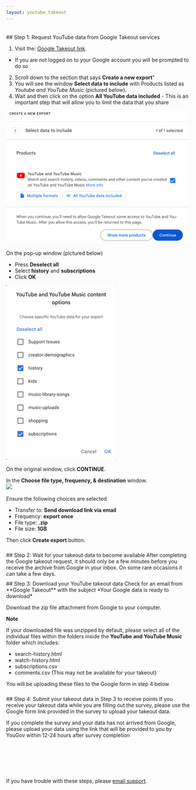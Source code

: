 ```yaml
---
layout: youtube_takeout
---
```

 
<div style="padding-top:20px;"></div>
## Step 1: Request YouTube data from Google Takeout services

1. Visit the: <a href="https://takeout.google.com/settings/takeout/custom/youtube" target="new">Google Takeout link</a>. 
  * If you are not logged on to your Google account you will be prompted to do so  
2. Scroll down to the section that says **Create a new export**"
3. You will see the window **Select data to include** with Products listed as *Youtube and YouTube Music* (pictured below).
4. Wait and then click on the option **All YouTube data included** - This is an important step that will allow you to limit the data that you share 

<img src="images/yt-select_options.png" width="500" style="margin:auto;">

On the pop-up window (pictured below)
* Press  **Deselect all**
* Select **history** and **subscriptions**
* Click  **OK**

<img src="images/yt-what_to_select_2.png" width="300" style="margin:auto;">

On the original window, click **CONTINUE**.

In the **Choose file type, frequency, & destination** window.<br/>
<img src="images/choose_file_type.png" width="600" style="margin:auto;"><br/>

Ensure the following choices are selected 
- Transfer to: **Send download link via email**
- Frequency: **export once**
- File type: **.zip**
- File size: **1GB** 

Then click **Create export** button.

<div style="padding-top:10px;"></div>
## Step 2: Wait for your takeout data to become available
After completing the Google takeout request, it should only be a few minutes before you receive the archive from Google in your inbox. On some rare occasions it can take a few days.
<div style="padding-top:10px;"></div>
## Step 3: Download your YouTube takeout data
Check for an email from **Google Takeout** with the subject *Your Google data is ready to download*

Download the zip file attachment from Google to your computer. 

**Note** 

If your downloaded file was unzipped by default, please select all of the individual files within the folders inside the **YouTube and YouTube Music** folder which includes:

* search-history.html
* watch-history.html
* subscriptions.csv 
* comments.csv (This may not be available for your takeout) 

You will be uploading these files to the Google form in step 4 below
<div style="padding-top:10px;"></div>
## Step 4: Submit your takeout data in Step 3 to receive points
If you receive your takeout data while you are filling out the survey, please use the Google form link provided in the survey to upload your takeout data.

If you complete the survey and your data has not arrived from Google, please upload your data using the link that will be provided to you by YouGov within 12-24 hours after survey completion 
<div style="padding-top:80px;"></div>

If you have trouble with these steps, please <a href="mailto:csmapsupport@nyu.edu">email support</a>. 



